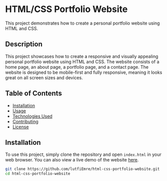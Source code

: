 # HTML/CSS Portfolio Website

This project demonstrates how to create a personal portfolio website using HTML and CSS.

## Description

This project showcases how to create a responsive and visually appealing personal portfolio website using HTML and CSS. The website consists of a home page, an about page, a portfolio page, and a contact page. The website is designed to be mobile-first and fully responsive, meaning it looks great on all screen sizes and devices.

## Table of Contents

- [Installation](#installation)
- [Usage](#usage)
- [Technologies Used](#technologies-used)
- [Contributing](#contributing)
- [License](#license)

## Installation

To use this project, simply clone the repository and open `index.html` in your web browser. You can also view a live demo of the website [here](https://lutfiemre.github.io/html-css-portfolio-website/).

```bash
git clone https://github.com/lutfiEmre/html-css-portfolio-website.git
cd html-css-portfolio-website

